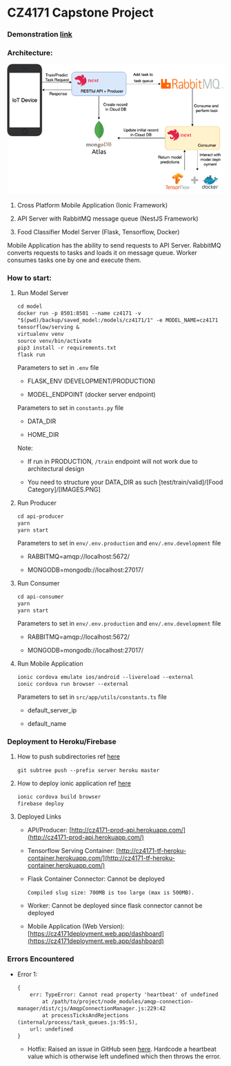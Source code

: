 # CZ4171 Capstone Project

### Demonstration [link](https://www.youtube.com/watch?v=15EVDtcwoNc)

### Architecture:

![](Architecture%20Design.png)

1. Cross Platform Mobile Application (Ionic Framework)

2. API Server with RabbitMQ message queue (NestJS Framework)

3. Food Classifier Model Server (Flask, Tensorflow, Docker)

Mobile Application has the ability to send requests to API Server. RabbitMQ converts requests to tasks and loads it on message queue. Worker consumes tasks one by one and execute them.

### How to start:

1. Run Model Server

	```
	cd model
	docker run -p 8501:8501 --name cz4171 -v "$(pwd)/backup/saved_model:/models/cz4171/1" -e MODEL_NAME=cz4171 tensorflow/serving &
   virtualenv venv
   source venv/bin/activate
   pip3 install -r requirements.txt
   flask run
	```
	
	Parameters to set in `.env` file
	
	- FLASK_ENV (DEVELOPMENT/PRODUCTION)

	- MODEL_ENDPOINT (docker server endpoint)

	Parameters to set in `constants.py` file
	
	- DATA_DIR

	- HOME_DIR

	Note:
	
	- If run in PRODUCTION, `/train` endpoint will not work due to architectural design

	- You need to structure your DATA_DIR as such [test/train/valid]/[Food Category]/[IMAGES.PNG]

2. Run Producer

	```
	cd api-producer
   yarn
   yarn start
	```
	
	Parameters to set in `env/.env.production` and `env/.env.development` file
	
	- RABBITMQ=amqp://localhost:5672/

	- MONGODB=mongodb://localhost:27017/

3. Run Consumer

	```
	cd api-consumer
	yarn
	yarn start
	```
	
	Parameters to set in `env/.env.production` and `env/.env.development` file
	
	- RABBITMQ=amqp://localhost:5672/

	- MONGODB=mongodb://localhost:27017/
	
4. Run Mobile Application

	```
	ionic cordova emulate ios/android --livereload --external
	ionic cordova run browser --external
	```
	
	Parameters to set in `src/app/utils/constants.ts` file
	
	- default_server_ip

	- default_name

### Deployment to Heroku/Firebase

1. How to push subdirectories ref [here](https://stackoverflow.com/questions/26241683/heroku-deploy-a-sub-directory)

	`git subtree push --prefix server heroku master`
	
2. How to deploy ionic application ref [here](https://ionicframework.com/docs/angular/pwa)

	```
   ionic cordova build browser
   firebase deploy
	```

3. Deployed Links

	- API/Producer: [http://cz4171-prod-api.herokuapp.com/](http://cz4171-prod-api.herokuapp.com/)

	- Tensorflow Serving Container: [http://cz4171-tf-heroku-container.herokuapp.com/](http://cz4171-tf-heroku-container.herokuapp.com/)

	- Flask Container Connector: Cannot be deployed

		`Compiled slug size: 700MB is too large (max is 500MB).`

	- Worker: Cannot be deployed since flask connector cannot be deployed

	- Mobile Application (Web Version): [https://cz4171deployment.web.app/dashboard](https://cz4171deployment.web.app/dashboard)

### Errors Encountered

- Error 1:

    ```
    {
        err: TypeError: Cannot read property 'heartbeat' of undefined
            at /path/to/project/node_modules/amqp-connection-manager/dist/cjs/AmqpConnectionManager.js:229:42
            at processTicksAndRejections (internal/process/task_queues.js:95:5),
        url: undefined
    }
    ```

    - Hotfix: Raised an issue in GitHub seen [here](https://github.com/jwalton/node-amqp-connection-manager/issues/232). Hardcode a heartbeat value which is otherwise left undefined which then throws the error.

